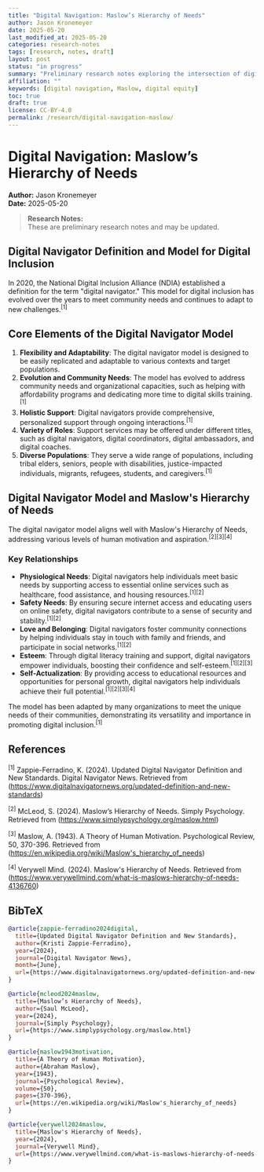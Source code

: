 ```yaml
---
title: "Digital Navigation: Maslow’s Hierarchy of Needs"
author: Jason Kronemeyer
date: 2025-05-20
last_modified_at: 2025-05-20
categories: research-notes
tags: [research, notes, draft]
layout: post
status: "in progress"
summary: "Preliminary research notes exploring the intersection of digital navigation and Maslow’s hierarchy of needs."
affiliation: ""
keywords: [digital navigation, Maslow, digital equity]
toc: true
draft: true
license: CC-BY-4.0
permalink: /research/digital-navigation-maslow/
---
```


# Digital Navigation: Maslow’s Hierarchy of Needs

**Author:** Jason Kronemeyer  
**Date:** 2025-05-20
> **Research Notes:**  
> These are preliminary research notes and may be updated.

## Digital Navigator Definition and Model for Digital Inclusion

In 2020, the National Digital Inclusion Alliance (NDIA) established a definition for the term "digital navigator." This model for digital inclusion has evolved over the years to meet community needs and continues to adapt to new challenges.<sup>[1]</sup>

## Core Elements of the Digital Navigator Model

1. **Flexibility and Adaptability**: The digital navigator model is designed to be easily replicated and adaptable to various contexts and target populations.
2. **Evolution and Community Needs**: The model has evolved to address community needs and organizational capacities, such as helping with affordability programs and dedicating more time to digital skills training.<sup>[1]</sup>
3. **Holistic Support**: Digital navigators provide comprehensive, personalized support through ongoing interactions.<sup>[1]</sup>
4. **Variety of Roles**: Support services may be offered under different titles, such as digital navigators, digital coordinators, digital ambassadors, and digital coaches.
5. **Diverse Populations**: They serve a wide range of populations, including tribal elders, seniors, people with disabilities, justice-impacted individuals, migrants, refugees, students, and caregivers.<sup>[1]</sup>

## Digital Navigator Model and Maslow's Hierarchy of Needs

The digital navigator model aligns well with Maslow's Hierarchy of Needs, addressing various levels of human motivation and aspiration.<sup>[2][3][4]</sup>

### Key Relationships

- **Physiological Needs**: Digital navigators help individuals meet basic needs by supporting access to essential online services such as healthcare, food assistance, and housing resources.<sup>[1][2]</sup>
- **Safety Needs**: By ensuring secure internet access and educating users on online safety, digital navigators contribute to a sense of security and stability.<sup>[1][2]</sup>
- **Love and Belonging**: Digital navigators foster community connections by helping individuals stay in touch with family and friends, and participate in social networks.<sup>[1][2]</sup>
- **Esteem**: Through digital literacy training and support, digital navigators empower individuals, boosting their confidence and self-esteem.<sup>[1][2][3]</sup>
- **Self-Actualization**: By providing access to educational resources and opportunities for personal growth, digital navigators help individuals achieve their full potential.<sup>[1][2][3][4]</sup>

The model has been adapted by many organizations to meet the unique needs of their communities, demonstrating its versatility and importance in promoting digital inclusion.<sup>[1]</sup>

## References

<sup>[1]</sup> Zappie-Ferradino, K. (2024). Updated Digital Navigator Definition and New Standards. Digital Navigator News. Retrieved from (https://www.digitalnavigatornews.org/updated-definition-and-new-standards)

<sup>[2]</sup> McLeod, S. (2024). Maslow’s Hierarchy of Needs. Simply Psychology. Retrieved from (https://www.simplypsychology.org/maslow.html)

<sup>[3]</sup> Maslow, A. (1943). A Theory of Human Motivation. Psychological Review, 50, 370-396. Retrieved from (https://en.wikipedia.org/wiki/Maslow's_hierarchy_of_needs)

<sup>[4]</sup> Verywell Mind. (2024). Maslow's Hierarchy of Needs. Retrieved from (https://www.verywellmind.com/what-is-maslows-hierarchy-of-needs-4136760)

## BibTeX

```bibtex
@article{zappie-ferradino2024digital,
  title={Updated Digital Navigator Definition and New Standards},
  author={Kristi Zappie-Ferradino},
  year={2024},
  journal={Digital Navigator News},
  month={June},
  url={https://www.digitalnavigatornews.org/updated-definition-and-new-standards}
}

@article{mcleod2024maslow,
  title={Maslow’s Hierarchy of Needs},
  author={Saul McLeod},
  year={2024},
  journal={Simply Psychology},
  url={https://www.simplypsychology.org/maslow.html}
}

@article{maslow1943motivation,
  title={A Theory of Human Motivation},
  author={Abraham Maslow},
  year={1943},
  journal={Psychological Review},
  volume={50},
  pages={370-396},
  url={https://en.wikipedia.org/wiki/Maslow's_hierarchy_of_needs}
}

@article{verywell2024maslow,
  title={Maslow's Hierarchy of Needs},
  year={2024},
  journal={Verywell Mind},
  url={https://www.verywellmind.com/what-is-maslows-hierarchy-of-needs-4136760}
}
```
